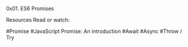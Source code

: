 0x01. ES6 Promises

Resources
Read or watch:

#Promise
#JavaScript Promise: An introduction
#Await
#Async
#Throw / Try
